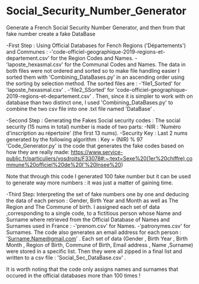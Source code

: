 # Social_Security_Number_Generator
Generate a French Social Security Number Generator, and then from that fake number create a fake DataBase

-First Step :
  Using Official Databases for Fench Regions ('Départements')  and Communes :
    -'code-officiel-geographique-2019-regions-et-departement.csv'  for the Region Codes and Names.
    -'laposte_hexasmal.csv' for the Communal Codes and Names.
   The data in both files were not ordered and sorted so to make file handling easier I sorted them with 'Combining_DataBases.py' in an ascending order using the sorting by   selection method.
   The sorted files are : 
     -'file1_Sorted' for 'laposte_hexasmal.csv' .
     -'file2_SSorted' for 'code-officiel-geographique-2019-regions-et-departement.csv' .
  Then, since it is simpler to work with on database than two distinct one, I used 'Combining_DataBases.py' to combine the two csv file into one .txt file named 'DataBase' .
  
 -Second Step : Generating the Fakes Social security codes :
    The social security (15 nums in total)  number is made of two parts:
        -NIR : 'Numéro d'inscription au répertoire' (the first 13 nums).
        -Security Key : Last 2 nums generated by the following algorithm :
                                  Key = (NIR) % 97
   'Code_Generator.py' is the code that generates the fake codes based on how they are really made: 
        https://www.service-public.fr/particuliers/vosdroits/F33078#:~:text=Sexe%20(1er%20chiffre),commune%20officiel%20de%20l'%20Insee%20)
     
   Note that through this code I generated 100 fake number but it can be used to generate way more numbers : it was just a matter of gaining time.
 
 -Third Step: 
    Interpreting the set of fake numbers one by one and deducing the data of each person : Gender, Birth Year and Month as well as The Region and The Commune of birth.
    I assigned each set of data ,corresponding to a  single code, to a fictitious person whose Name and Surname where retrieved from the Official Database of Names and Surnames used in France :
      -'prenom.csv' for Names.
      -'patronymes.csv' for Surnames. 
    The code also generates an email address for each person : 'Surname.Name@gmail.com' .
    Each set of data (Gender , Birth Year , Birth Month , Region of Birth, Commune of Birth, Email address , Name ,Surname) were stored in a specific list.
    Then they were all zipped in a final list and written to a csv file : 'Social_Sec_DataBase.csv' .
     
   It is worth noting that the code only assigns names and surnames that occured in the official databases more than 100 times ! 
     
     
